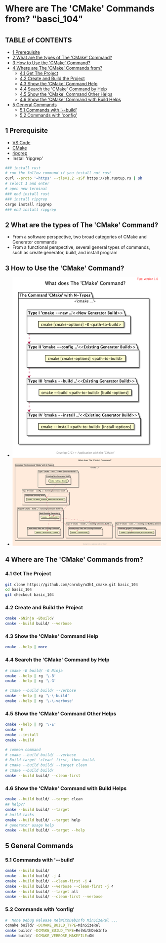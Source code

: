 <h1>Where are The 'CMake' Commands from? "basci_104"<h1/>

<h2>TABLE of CONTENTS</h2>

- [1 Prerequisite](#1-prerequisite)
- [2 What are the types of The 'CMake' Command?](#2-what-are-the-types-of-the-cmake-command)
- [3 How to Use the 'CMake' Command?](#3-how-to-use-the-cmake-command)
- [4 Where are The 'CMake' Commands from?](#4-where-are-the-cmake-commands-from)
  - [4.1 Get The Project](#41-get-the-project)
  - [4.2 Create and Build the Project](#42-create-and-build-the-project)
  - [4.3 Show the 'CMake' Command Help](#43-show-the-cmake-command-help)
  - [4.4 Search the 'CMake' Command by Help](#44-search-the-cmake-command-by-help)
  - [4.5 Show the 'CMake' Command Other Helps](#45-show-the-cmake-command-other-helps)
  - [4.6 Show the 'CMake' Command with Build Helps](#46-show-the-cmake-command-with-build-helps)
- [5 General Commands](#5-general-commands)
  - [5.1 Commands with '--build'](#51-commands-with---build)
  - [5.2 Commands with 'config'](#52-commands-with-config)

## 1 Prerequisite
- [VS Code](https://code.visualstudio.com/)
- [CMake](https://cmake.org/)
- [ripgrep](https://github.com/BurntSushi/ripgrep)
- Install 'ripgrep'
```bash
### install rust
# run the follow command if you install not rust
curl --proto '=https' --tlsv1.2 -sSf https://sh.rustup.rs | sh
# select 1 and enter
# open new terminal
### end install rust
### install ripgrep
cargo install ripgrep
### end install ripgrep
```



## 2 What are the types of The 'CMake' Command?
- From a software perspective, two broad categories of CMake and Generator commands
- From a functional perspective, several general types of commands, such as create generator, build, and install program



## 3 How to Use the 'CMake' Command?
- ![image](./docs/what/what.png)
- ![image](./docs/what-example/what-example.png)



## 4 Where are The 'CMake' Commands from?




### 4.1 Get The Project
```bash
git clone https://github.com/cnruby/w3h1_cmake.git basic_104
cd basic_104
git checkout basic_104
```



### 4.2 Create and Build the Project
```bash
cmake -GNinja -Bbuild/
cmake --build build/ --verbose
```



### 4.3 Show the 'CMake' Command Help
```bash
cmake --help | more
```



### 4.4 Search the 'CMake' Command by Help
```bash
# cmake -B build/ -G Ninja
cmake --help | rg '\-B'
cmake --help | rg '\-G'
```

```bash
# cmake --build build/ --verbose
cmake --help | rg '\-\-build'
cmake --help | rg '\-\-verbose'
```



### 4.5 Show the 'CMake' Command Other Helps
```bash
cmake --help | rg '\-E'
cmake -E
cmake --install
cmake --build
```

```bash
# common command
# cmake --build build/ --verbose
# Build target 'clean' first, then build.
# cmake --build build/ --target clean
# cmake --build build/
cmake --build build/ --clean-first
```



### 4.6 Show the 'CMake' Command with Build Helps
```bash
cmake --build build/ --target clean
## help??
cmake --build build/ --target
# build tasks
cmake --build build/ --target help
# generator usage help
cmake --build build/ --target --help
```



## 5 General Commands



### 5.1 Commands with '--build'
```bash
cmake --build build/
cmake --build build/ -j 4
cmake --build build/ --clean-first -j 4
cmake --build build/ --verbose --clean-first -j 4
cmake --build build/ --target all
cmake --build build/ --clean-first --verbose
```



### 5.2 Commands with 'config'
```bash
#  None Debug Release RelWithDebInfo MinSizeRel ...
ccmake build/ -DCMAKE_BUILD_TYPE=MinSizeRel
cmake build/ -DCMAKE_BUILD_TYPE=RelWithDebInfo
cmake build/ -DCMAKE_VERBOSE_MAKEFILE=ON
```